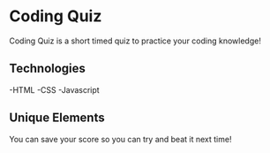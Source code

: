 # Coding Quiz

Coding Quiz is a short timed quiz to practice your coding knowledge!

## Technologies

-HTML
-CSS
-Javascript

## Unique Elements

You can save your score so you can try and beat it next time!



